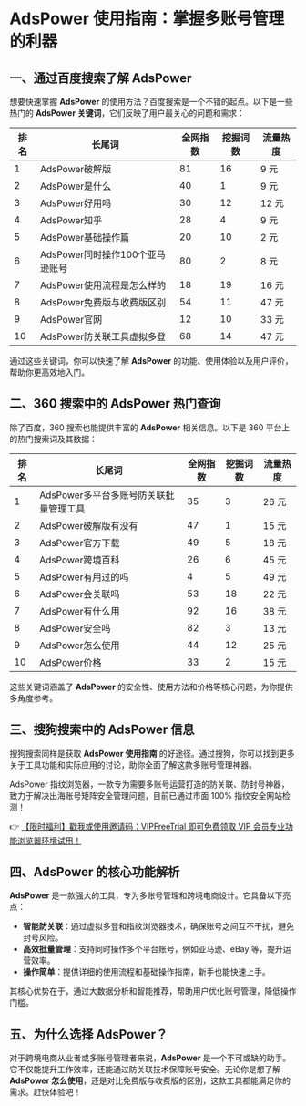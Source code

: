 # AdsPower 使用指南：掌握多账号管理的利器

## 一、通过百度搜索了解 AdsPower

想要快速掌握 **AdsPower** 的使用方法？百度搜索是一个不错的起点。以下是一些热门的 **AdsPower 关键词**，它们反映了用户最关心的问题和需求：

| 排名 | 长尾词                          | 全网指数 | 挖掘词数 | 流量热度 |
|------|--------------------------------|----------|----------|----------|
| 1    | AdsPower破解版                | 81       | 16       | 9 元     |
| 2    | AdsPower是什么                | 40       | 1        | 9 元     |
| 3    | AdsPower好用吗                | 30       | 12       | 12 元    |
| 4    | AdsPower知乎                  | 28       | 4        | 9 元     |
| 5    | AdsPower基础操作篇            | 20       | 10       | 2 元     |
| 6    | AdsPower同时操作100个亚马逊账号 | 80     | 2        | 8 元     |
| 7    | AdsPower使用流程是怎么样的    | 18       | 19       | 16 元    |
| 8    | AdsPower免费版与收费版区别    | 54       | 11       | 47 元    |
| 9    | AdsPower官网                  | 12       | 10       | 33 元    |
| 10   | AdsPower防关联工具虚拟多登    | 68       | 14       | 47 元    |

通过这些关键词，你可以快速了解 **AdsPower** 的功能、使用体验以及用户评价，帮助你更高效地入门。

## 二、360 搜索中的 AdsPower 热门查询

除了百度，360 搜索也能提供丰富的 **AdsPower** 相关信息。以下是 360 平台上的热门搜索词及其数据：

| 排名 | 长尾词                          | 全网指数 | 挖掘词数 | 流量热度 |
|------|--------------------------------|----------|----------|----------|
| 1    | AdsPower多平台多账号防关联批量管理工具 | 35 | 3        | 26 元    |
| 2    | AdsPower破解版有没有          | 47       | 1        | 15 元    |
| 3    | AdsPower官方下载              | 49       | 5        | 18 元    |
| 4    | AdsPower跨境百科              | 26       | 6        | 45 元    |
| 5    | AdsPower有用过的吗            | 4        | 5        | 49 元    |
| 6    | AdsPower会关联吗              | 53       | 18       | 22 元    |
| 7    | AdsPower有什么用              | 92       | 16       | 38 元    |
| 8    | AdsPower安全吗                | 82       | 3        | 13 元    |
| 9    | AdsPower怎么使用              | 44       | 12       | 25 元    |
| 10   | AdsPower价格                  | 33       | 2        | 15 元    |

这些关键词涵盖了 **AdsPower** 的安全性、使用方法和价格等核心问题，为你提供多角度参考。

## 三、搜狗搜索中的 AdsPower 信息

搜狗搜索同样是获取 **AdsPower 使用指南** 的好途径。通过搜狗，你可以找到更多关于工具功能和实际应用的讨论，助你全面了解这款多账号管理神器。

AdsPower 指纹浏览器，一款专为需要多账号运营打造的防关联、防封号神器，致力于解决出海账号矩阵安全管理问题，目前已通过市面 100% 指纹安全网站检测！

👉 [【限时福利】戳我或使用邀请码：VIPFreeTrial 即可免费领取 VIP 会员专业功能浏览器环境试用！](https://bit.ly/adspower_free)

## 四、AdsPower 的核心功能解析

**AdsPower** 是一款强大的工具，专为多账号管理和跨境电商设计。它具备以下亮点：

- **智能防关联**：通过虚拟多登和指纹浏览器技术，确保账号之间互不干扰，避免封号风险。
- **高效批量管理**：支持同时操作多个平台账号，例如亚马逊、eBay 等，提升运营效率。
- **操作简单**：提供详细的使用流程和基础操作指南，新手也能快速上手。

其核心优势在于，通过大数据分析和智能推荐，帮助用户优化账号管理，降低操作门槛。

## 五、为什么选择 AdsPower？

对于跨境电商从业者或多账号管理者来说，**AdsPower** 是一个不可或缺的助手。它不仅能提升工作效率，还能通过防关联技术保障账号安全。无论你是想了解 **AdsPower 怎么使用**，还是对比免费版与收费版的区别，这款工具都能满足你的需求。赶快体验吧！